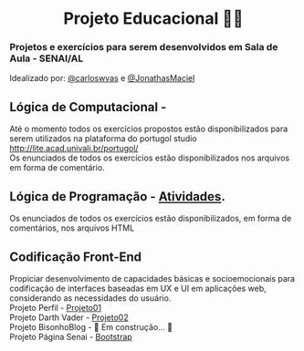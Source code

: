 <h1 align="center">Projeto Educacional 👨‍💻</h1>
<h3> Projetos e exercícios para serem desenvolvidos em Sala de Aula - SENAI/AL</h3>
Idealizado por: <a href="https://github.com/carloswvas/">@carloswvas</a> e <a href="https://github.com/JonathasMaciel">@JonathasMaciel</a>

## Lógica de Computacional - []()
Até o momento todos os exercícios propostos estão disponibilizados para serem utilizados na plataforma do portugol studio
http://lite.acad.univali.br/portugol/ <br>
Os enunciados de todos os exercícios estão disponibilizados nos arquivos em forma de comentário.


## Lógica de Programação - [Atividades](https://github.com/carloswvas/Educacional/tree/main/LogicaDeProgramacao).
Os enunciados de todos os exercícios estão disponibilizados, em forma de comentários, nos arquivos HTML


## Codificação Front-End
Propiciar desenvolvimento de capacidades básicas e socioemocionais para codificação de interfaces baseadas em UX e UI em aplicações web, considerando as necessidades do usuário. <br>
Projeto Perfil - [Projeto01](https://github.com/carloswvas/Educacional/tree/main/CodificacaoFrontEnd/projeto01) <br>
Projeto Darth Vader - [Projeto02](https://github.com/carloswvas/Educacional/tree/main/CodificacaoFrontEnd/projeto02) <br>
Projeto BisonhoBlog - 🚧 Em construção... 🚧 <br>
Projeto Página Senai - [Bootstrap](https://github.com/carloswvas/Educacional/tree/main/CodificacaoFrontEnd/Framework/project) <br>
